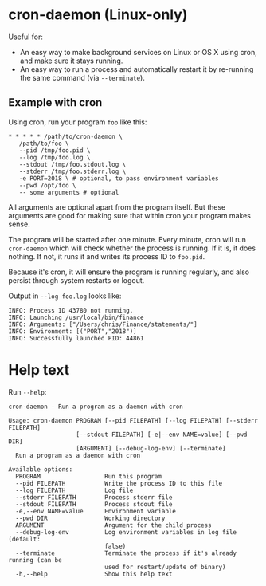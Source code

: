 # cron-daemon (Linux-only)

Useful for:

* An easy way to make background services on Linux or OS X using cron,
  and make sure it stays running.
* An easy way to run a process and automatically restart it by
  re-running the same command (via `--terminate`).

## Example with cron

Using cron, run your program `foo` like this:

``` shell
* * * * * /path/to/cron-daemon \
   /path/to/foo \
   --pid /tmp/foo.pid \
   --log /tmp/foo.log \
   --stdout /tmp/foo.stdout.log \
   --stderr /tmp/foo.stderr.log \
   -e PORT=2018 \ # optional, to pass environment variables
   --pwd /opt/foo \
   -- some arguments # optional
```

All arguments are optional apart from the program itself. But these
arguments are good for making sure that within cron your program makes
sense.

The program will be started after one minute. Every minute, cron will
run `cron-daemon` which will check whether the process is running. If
it is, it does nothing. If not, it runs it and writes its process ID
to `foo.pid`.

Because it's cron, it will ensure the program is running regularly,
and also persist through system restarts or logout.

Output in `--log foo.log` looks like:

```
INFO: Process ID 43780 not running.
INFO: Launching /usr/local/bin/finance
INFO: Arguments: ["/Users/chris/Finance/statements/"]
INFO: Environment: [("PORT","2018")]
INFO: Successfully launched PID: 44861
```

# Help text

Run `--help`:

    cron-daemon - Run a program as a daemon with cron

    Usage: cron-daemon PROGRAM [--pid FILEPATH] [--log FILEPATH] [--stderr FILEPATH]
                       [--stdout FILEPATH] [-e|--env NAME=value] [--pwd DIR]
                       [ARGUMENT] [--debug-log-env] [--terminate]
      Run a program as a daemon with cron

    Available options:
      PROGRAM                  Run this program
      --pid FILEPATH           Write the process ID to this file
      --log FILEPATH           Log file
      --stderr FILEPATH        Process stderr file
      --stdout FILEPATH        Process stdout file
      -e,--env NAME=value      Environment variable
      --pwd DIR                Working directory
      ARGUMENT                 Argument for the child process
      --debug-log-env          Log environment variables in log file (default:
                               false)
      --terminate              Terminate the process if it's already running (can be
                               used for restart/update of binary)
      -h,--help                Show this help text
